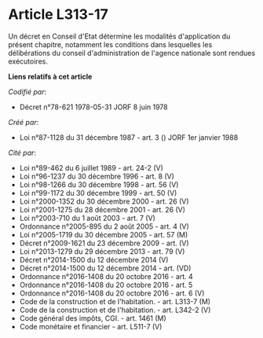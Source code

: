 # Article L313-17

Un décret en Conseil d'Etat détermine les modalités d'application du présent chapitre, notamment les conditions dans
lesquelles les délibérations du conseil d'administration de l'agence nationale sont rendues exécutoires.

**Liens relatifs à cet article**

_Codifié par_:

  - Décret n°78-621 1978-05-31 JORF 8 juin 1978

_Créé par_:

  - Loi n°87-1128 du 31 décembre 1987 - art. 3 () JORF 1er janvier 1988

_Cité par_:

  - Loi n°89-462 du 6 juillet 1989 - art. 24-2 (V)
  - Loi n°96-1237 du 30 décembre 1996 - art. 8 (V)
  - Loi n°98-1266 du 30 décembre 1998 - art. 56 (V)
  - Loi n°99-1172 du 30 décembre 1999 - art. 50 (V)
  - Loi n°2000-1352 du 30 décembre 2000 - art. 26 (V)
  - Loi n°2001-1275 du 28 décembre 2001 - art. 26 (V)
  - Loi n°2003-710 du 1 août 2003 - art. 7 (V)
  - Ordonnance n°2005-895 du 2 août 2005 - art. 4 (V)
  - Loi n°2005-1719 du 30 décembre 2005 - art. 57 (M)
  - Décret n°2009-1621 du 23 décembre 2009 - art. (V)
  - Loi n°2013-1279 du 29 décembre 2013 - art. 79 (V)
  - Décret n°2014-1500 du 12 décembre 2014 (V)
  - Décret n°2014-1500 du 12 décembre 2014 - art. (VD)
  - Ordonnance n°2016-1408 du 20 octobre 2016 - art. 4
  - Ordonnance n°2016-1408 du 20 octobre 2016 - art. 5
  - Ordonnance n°2016-1408 du 20 octobre 2016 - art. 6 (V)
  - Code de la construction et de l'habitation. - art. L313-7 (M)
  - Code de la construction et de l'habitation. - art. L342-2 (V)
  - Code général des impôts, CGI. - art. 1461 (M)
  - Code monétaire et financier - art. L511-7 (V)
